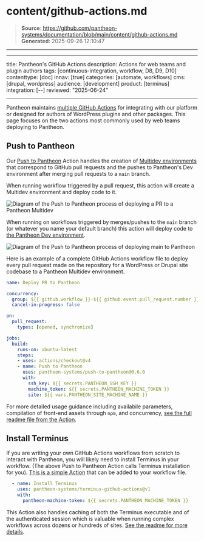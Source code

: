 # content/github-actions.md

> **Source**: https://github.com/pantheon-systems/documentation/blob/main/content/github-actions.md
> **Generated**: 2025-09-26 12:10:47

---

---
title: Pantheon's GitHub Actions
description: Actions for web teams and plugin authors
tags: [continuous-integration, workflow, D8, D9, D10]
contenttype: [doc]
innav: [true]
categories: [automate, workflows]
cms: [drupal, wordpress]
audience: [development]
product: [terminus]
integration: [--]
reviewed: "2025-06-24"

---

Pantheon maintains [multiple GitHub Actions](https://github.com/pantheon-systems/action-library) for integrating with our platform or designed for authors of WordPress plugins and other packages.
This page focuses on the two actions most commonly used by web teams deploying to Pantheon.

## Push to Pantheon

Our [Push to Pantheon](https://github.com/pantheon-systems/push-to-pantheon) Action handles the creation of [Multidev environments](https://docs.pantheon.io/guides/multidev) that correspond to GitHub pull requests and the pushes to Pantheon's Dev environment after merging pull requests to a `main` branch.


When running workflow triggered by a pull request, this action will create a Multidev environment and deploy code to it.

![Diagram of the Push to Pantheon process of deploying a PR to a Pantheon Multidev](../images/github-action/diagram--deploying-pr.png)

When running on workflows triggered by merges/pushes to the `main` branch (or whatever you name your default branch) this action will deploy code to [the Pantheon Dev environment](https://docs.pantheon.io/pantheon-workflow).

<!-- These images are also in https://github.com/pantheon-systems/push-to-pantheon/tree/0.x/.github/documentation and https://docs.google.com/presentation/d/17k15auDrnpq2LdRC4P35dN5yJ4pOkPY62M7drBDkTCc/edit#slide=id.g32ed471dd64_0_2488 -->
![Diagram of the Push to Pantheon process of deploying main to Pantheon](../images/github-action/diagram--pushing-main.png)

Here is an example of a complete GitHub Actions workflow file to deploy every pull request made on the repository for a WordPress or Drupal site codebase to a Pantheon Multidev environment.

```yml
name: Deploy PR to Pantheon

concurrency:
  group: ${{ github.workflow }}-${{ github.event.pull_request.number }}
  cancel-in-progress: false

on:
  pull_request:
    types: [opened, synchronize]

jobs:
  build:
    runs-on: ubuntu-latest
    steps:
    - uses: actions/checkout@v4
    - name: Push to Pantheon
      uses: pantheon-systems/push-to-pantheon@0.6.0
      with:
        ssh_key: ${{ secrets.PANTHEON_SSH_KEY }}
        machine_token: ${{ secrets.PANTHEON_MACHINE_TOKEN }}
        site: ${{ vars.PANTHEON_SITE_MACHINE_NAME }}
```

For more detailed usage guidance including availabile parameters, compilation of front-end assets through `npm`, and concurrency, [see the full readme file from the Action](https://github.com/pantheon-systems/push-to-pantheon).

## Install Terminus

If you are writing your own GitHub Actions workflows from scratch to interact with Pantheon, you will likely need to install Terminus in your workflow.
(The above Push to Pantheon Action calls Terminus installation for you).
[This is a simple Action](https://github.com/pantheon-systems/terminus-github-actions) that can be added to your workflow file.

```yaml
  - name: Install Terminus
    uses: pantheon-systems/terminus-github-actions@v1
    with:
      pantheon-machine-token: ${{ secrets.PANTHEON_MACHINE_TOKEN }}
```

This Action also handles caching of both the Terminus executable and of the authenticated session which is valuable when running complex workflows across dozens or hundreds of sites.
[See the readme for more details](https://github.com/pantheon-systems/terminus-github-actions).

